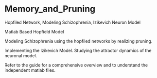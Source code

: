 # Memory_and_Pruning
Hopfiled Network, Modeling Schizophrenia, Izikevich Neuron Model

Matlab Based Hopfield Model 

Modeling Schizophrenia using the hopfiled networks by realizing pruning.

Implementing the Izikevich Model. Studying the attractor dynamics of the neuronal model.

Refer to the guide for a comprehensive overview and to understand the independent matlab files. 
